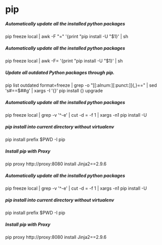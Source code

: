 # pip

##### Automatically update all the installed python packages

   pip  freeze local | awk -F "=" '{print "pip install -U "$1}' | sh

##### Automatically update all the installed python packages

   pip  freeze local | awk -F= '{print "pip install -U "$1}' | sh

##### Update all outdated Python packages through pip.

   pip  list outdated format=freeze | grep -o "[[:alnum:][:punct:]]\{,\}==" | sed 's#==$##g' | xargs -I '{}' pip install {} upgrade

##### Automatically update all the installed python packages

   pip  freeze local | grep -v '^\-e' | cut -d = -f 1  | xargs -n1 pip install -U

##### pip install into current directory without virtualenv

   pip  install prefix $PWD -I pip

##### Install pip with Proxy

   pip  proxy http://proxy:8080 install Jinja2==2.9.6

##### Automatically update all the installed python packages

   pip  freeze local | grep -v '^\-e' | cut -d = -f 1  | xargs -n1 pip install -U

##### pip install into current directory without virtualenv

   pip  install prefix $PWD -I pip

##### Install pip with Proxy

   pip  proxy http://proxy:8080 install Jinja2==2.9.6

